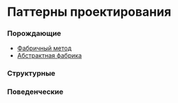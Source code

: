 # Паттерны проектирования

### Порождающие

- [Фабричный метод](src/DesignPatterns/FactoryMethod)
- [Абстрактная фабрика](src/DesignPatterns/AbstractFactory)

### Структурные

### Поведенческие
